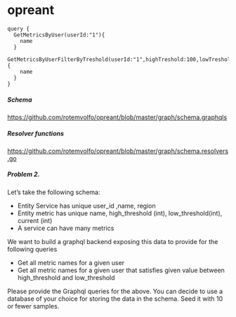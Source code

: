 # opreant

```
query {
  GetMetricsByUser(userId:"1"){
    name
  }
  GetMetricsByUserFilterByTreshold(userId:"1",highTreshold:100,lowTreshold:10){
    name
  }
}
```

##### Schema

https://github.com/rotemvolfo/opreant/blob/master/graph/schema.graphqls

##### Resolver functions

https://github.com/rotemvolfo/opreant/blob/master/graph/schema.resolvers.go

##### Problem 2.

Let’s take the following schema:
* Entity Service has unique user_id ,name, region
* Entity metric has unique name, high_threshold (int), low_threshold(int), current (int)
* A service can have many metrics

We want to build a graphql backend exposing this data to provide for the following queries
* Get all metric names for a given user
* Get all metric names for a given user that satisfies given value between
high_threshold and low_threshold

Please provide the Graphql queries for the above. You can decide to use a database of your choice for storing the data in the schema. Seed it with 10 or fewer samples.
